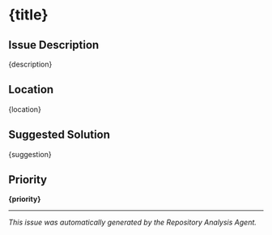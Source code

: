 # {title}

## Issue Description

{description}

## Location

{location}

## Suggested Solution

{suggestion}

## Priority

**{priority}**

---
*This issue was automatically generated by the Repository Analysis Agent.*